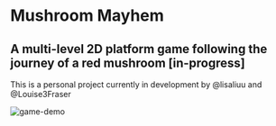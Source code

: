 # Mushroom Mayhem

## A multi-level 2D platform game following the journey of a red mushroom [in-progress]

This is a personal project currently in development by @lisaliuu and @Louise3Fraser

![game-demo](https://github.com/lisaliuu/Mushroom-Mayhem/assets/82255401/4daa3ec9-61b3-405b-90f3-90603a3c4d40)
